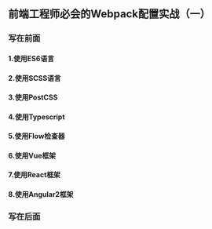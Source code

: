 ## 前端工程师必会的Webpack配置实战（一）

### 写在前面

#### 1.使用ES6语言


#### 2.使用SCSS语言


#### 3.使用PostCSS


#### 4.使用Typescript


#### 5.使用Flow检查器


#### 6.使用Vue框架


#### 7.使用React框架


#### 8.使用Angular2框架


### 写在后面

